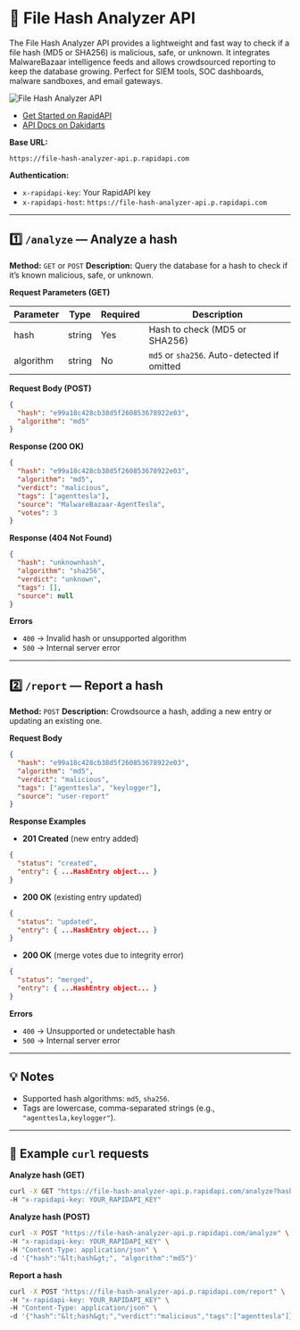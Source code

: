 
# 🔑 File Hash Analyzer API

The File Hash Analyzer API provides a lightweight and fast way to check if a file hash (MD5 or SHA256) is malicious, safe, or unknown.
It integrates MalwareBazaar intelligence feeds and allows crowdsourced reporting to keep the database growing.
Perfect for SIEM tools, SOC dashboards, malware sandboxes, and email gateways.

![File Hash Analyzer API](https://res.cloudinary.com/ds64xs2lp/image/upload/v1757800391/file_hash_analyzer_api_gwciwc.gif)

* [Get Started on RapidAPI](https://rapidapi.com/dakidarts-dakidarts-default/api/file-hash-analyzer-api)
* [API Docs on Dakidarts](https://dakidarts.com/api/file-hash-analyzer-api/)

**Base URL:**

```
https://file-hash-analyzer-api.p.rapidapi.com
```

**Authentication:**

* `x-rapidapi-key`: Your RapidAPI key
* `x-rapidapi-host`: `https://file-hash-analyzer-api.p.rapidapi.com`

---

## 1️⃣ `/analyze` — Analyze a hash

**Method:** `GET` or `POST`
**Description:** Query the database for a hash to check if it’s known malicious, safe, or unknown.

**Request Parameters (GET)**

| Parameter | Type   | Required | Description                                 |
| --------- | ------ | -------- | ------------------------------------------- |
| hash      | string | Yes      | Hash to check (MD5 or SHA256)               |
| algorithm | string | No       | `md5` or `sha256`. Auto-detected if omitted |

**Request Body (POST)**

```json
{
  "hash": "e99a18c428cb38d5f260853678922e03",
  "algorithm": "md5" 
}
```

**Response (200 OK)**

```json
{
  "hash": "e99a18c428cb38d5f260853678922e03",
  "algorithm": "md5",
  "verdict": "malicious",
  "tags": ["agenttesla"],
  "source": "MalwareBazaar-AgentTesla",
  "votes": 3
}
```

**Response (404 Not Found)**

```json
{
  "hash": "unknownhash",
  "algorithm": "sha256",
  "verdict": "unknown",
  "tags": [],
  "source": null
}
```

**Errors**

* `400` → Invalid hash or unsupported algorithm
* `500` → Internal server error

---

## 2️⃣ `/report` — Report a hash

**Method:** `POST`
**Description:** Crowdsource a hash, adding a new entry or updating an existing one.

**Request Body**

```json
{
  "hash": "e99a18c428cb38d5f260853678922e03",
  "algorithm": "md5",
  "verdict": "malicious",
  "tags": ["agenttesla", "keylogger"],
  "source": "user-report"
}
```

**Response Examples**

* **201 Created** (new entry added)

```json
{
  "status": "created",
  "entry": { ...HashEntry object... }
}
```

* **200 OK** (existing entry updated)

```json
{
  "status": "updated",
  "entry": { ...HashEntry object... }
}
```

* **200 OK** (merge votes due to integrity error)

```json
{
  "status": "merged",
  "entry": { ...HashEntry object... }
}
```

**Errors**

* `400` → Unsupported or undetectable hash
* `500` → Internal server error


---

## 💡 Notes

* Supported hash algorithms: `md5`, `sha256`.
* Tags are lowercase, comma-separated strings (e.g., `"agenttesla,keylogger"`).

---

## 🔗 Example `curl` requests

**Analyze hash (GET)**

```bash
curl -X GET "https://file-hash-analyzer-api.p.rapidapi.com/analyze?hash=&lt;md5_or_sha256&gt;" \
-H "x-rapidapi-key: YOUR_RAPIDAPI_KEY"
```

**Analyze hash (POST)**

```bash
curl -X POST "https://file-hash-analyzer-api.p.rapidapi.com/analyze" \
-H "x-rapidapi-key: YOUR_RAPIDAPI_KEY" \
-H "Content-Type: application/json" \
-d '{"hash":"&lt;hash&gt;", "algorithm":"md5"}'
```

**Report a hash**

```bash
curl -X POST "https://file-hash-analyzer-api.p.rapidapi.com/report" \
-H "x-rapidapi-key: YOUR_RAPIDAPI_KEY" \
-H "Content-Type: application/json" \
-d '{"hash":"&lt;hash&gt;","verdict":"malicious","tags":["agenttesla"]}'
```

